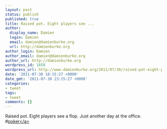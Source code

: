 ```yaml
---
layout: post
status: publish
published: true
title: Raised pot. Eight players see ...
author:
  display_name: Damien
  login: Damien
  email: damien@damienburke.org
  url: http://damienburke.org
author_login: Damien
author_email: damien@damienburke.org
author_url: http://damienburke.org
wordpress_id: 1658
wordpress_url: http://www.damienburke.org/2011/07/30/raised-pot-eight-players-see-2/
date: '2011-07-30 18:15:27 +0000'
date_gmt: '2011-07-30 23:15:27 +0000'
categories:
- tweet
tags:
- tweet
comments: []
---
```

<p>Raised pot. Eight players see a flop. Just another day at the office. #<a href="http:&#47;&#47;search.twitter.com&#47;search?q=%23poker" class="aktt_hashtag">poker<&#47;a></p>
